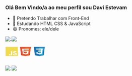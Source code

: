 ### Olá Bem Vindo/a ao meu perfil sou Davi Estevam 

- 🔭 Pretendo Trabalhar com Front-End
- 🌱 Estudando HTML CSS & JavaScript
- 😄 Pronomes: ele/dele

<a href="https://github.com/DaviEstev/github-readme-stats">
  <img height=150 align="center" src="https://github-readme-stats.vercel.app/api?username=DaviEstev&theme=gruvbox&show_icons=true" />
</a>
<a href="https://github.com/DaviEstev/convoychat">
  <img height=150 align="center" src="https://github-readme-stats.vercel.app/api/top-langs?username=DaviEstev&layout=compact&langs_count=8&card_width=320&theme=gruvbox" />
</a>

<div style="display: inline_block"><br>
  <img align="center" alt="Rafa-Js" height="30" width="40" src="https://raw.githubusercontent.com/devicons/devicon/master/icons/javascript/javascript-plain.svg">
  <img align="center" alt="Rafa-HTML" height="30" width="40" src="https://raw.githubusercontent.com/devicons/devicon/master/icons/html5/html5-original.svg">
  <img align="center" alt="Rafa-CSS" height="30" width="40" src="https://raw.githubusercontent.com/devicons/devicon/master/icons/css3/css3-original.svg">
</div>
  
  ##
 
<div> 
  <a href="https://www.instagram.com/davi_estv/" target="_blank"><img src="https://img.shields.io/badge/-Instagram-%23E4405F?style=for-the-badge&logo=instagram&logoColor=white" target="_blank"></a>
  <a href="https://www.linkedin.com/in/daviestevprograming/" target="_blank"><img src="https://img.shields.io/badge/-LinkedIn-%230077B5?style=for-the-badge&logo=linkedin&logoColor=white" target="_blank"></a> 
</div>
